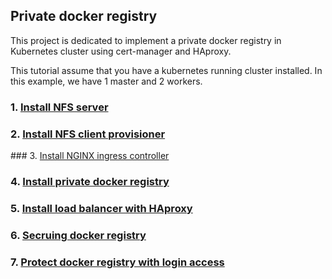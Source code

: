 ## Private docker registry
This project is dedicated to implement a private docker registry in Kubernetes cluster using cert-manager and HAproxy.

This tutorial assume that you have a kubernetes running cluster installed. In this example, we have 1 master and 2 workers.

### 1. [Install NFS server](documentation/01-nfs-server.md)

### 2. [Install NFS client provisioner](documentation/02-kube-nfs-client-provisionner.md)

### 3. [Install NGINX ingress controller](documentation/03-ingress-controller.md)

### 4. [Install private docker registry](documentation/04-install-docker-registry.md)

### 5. [Install load balancer with HAproxy](documentation/05-load-balancing.md)

### 6. [Secruing docker registry](documentation/06-securing-registry-tls.md)

### 7. [Protect docker registry with login access](documentation/07-login-registry.md)


